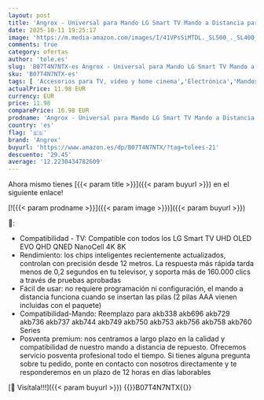 ```yaml
---
layout: post
title: 'Angrox - Universal para Mando LG Smart TV Mando a Distancia para Todos los Televisión LG Original AKB75095308 con Pilas'
date: 2025-10-11 19:25:17
image: 'https://m.media-amazon.com/images/I/41VPsSiMTDL._SL500_._SL400_.jpg'
comments: true
category: ofertas
author: 'tole.es'
slug: 'B07T4N7NTX-es Angrox - Universal para Mando LG Smart TV Mando a...'
sku: 'B07T4N7NTX-es'
tags: [ 'Accesorios para TV, vídeo y home cinema','Electrónica','Mandos a distancia','TV, vídeo y home cinema','angrox','smart','tv','🇪🇸', ]
actualPrice: 11.98 EUR
currency: EUR
price: 11.98
comparePrice: 16.98 EUR
prodname: 'Angrox - Universal para Mando LG Smart TV Mando a Distancia para Todos los Televisión LG Original AKB75095308 con Pilas'
country: 'es'
flag: '🇪🇸'
brand: 'Angrox'
buyurl: 'https://www.amazon.es/dp/B07T4N7NTX/?tag=tolees-21'
descuento: '29.45'
average: '12.2230434782609'
---
```


Ahora mismo tienes [{{< param title >}}]({{< param buyurl >}}) en el siguiente enlace!

[![{{< param prodname >}}]({{< param image >}})]({{< param buyurl >}})

🔎:

- Compatibilidad - TV: Compatible con todos los LG Smart TV UHD OLED EVO QHD QNED NanoCell 4K 8K
- Rendimiento: los chips inteligentes recientemente actualizados, controlan con precisión desde 12 metros. La respuesta más rápida tarda menos de 0,2 segundos en tu televisor, y soporta más de 160.000 clics a través de pruebas aprobadas
- Fácil de usar: no requiere programación ni configuración, el mando a distancia funciona cuando se insertan las pilas (2 pilas AAA vienen incluidas con el paquete)
- Compatibilidad-Mando: Reemplazo para akb338 akb696 akb729 akb736 akb737 akb744 akb749 akb750 akb753 akb756 akb758 akb760 Series
- Posventa premium: nos centramos a largo plazo en la calidad y compatibilidad de nuestro mando a distancia de repuesto. Ofrecemos servicio posventa profesional todo el tiempo. Si tienes alguna pregunta sobre tu pedido, ponte en contacto con nosotros directamente y te responderemos en un plazo de 12 horas en días laborables

[🛒 Visítala!!!]({{< param buyurl >}})
{{<world>}}B07T4N7NTX{{</world>}}

